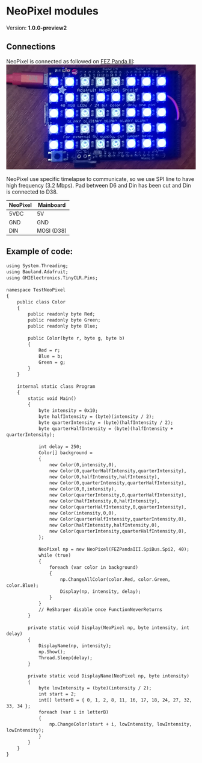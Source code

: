 # NeoPixel modules
Version: __1.0.0-preview2__

## Connections ##
NeoPixel is connected as followed on [FEZ Panda III](https://old.ghielectronics.com/catalog/product/474):
![Schematic](Adafruit-NeoPixel-PandaIII.jpg)

<aside class="notice">
NeoPixel use specific timelapse to communicate, so we use SPI line to have high frequency (3.2 Mbps).
Pad between D6 and Din has been cut and Din is connected to D38.
</aside>


NeoPixel  | Mainboard
---------------- | ----------
5VDC              | 5V
GND              | GND
DIN              | MOSI (D38)

## Example of code:
```CSharp
using System.Threading;
using Bauland.Adafruit;
using GHIElectronics.TinyCLR.Pins;

namespace TestNeoPixel
{
    public class Color
    {
        public readonly byte Red;
        public readonly byte Green;
        public readonly byte Blue;

        public Color(byte r, byte g, byte b)
        {
            Red = r;
            Blue = b;
            Green = g;
        }
    }

    internal static class Program
    {
        static void Main()
        {
            byte intensity = 0x10;
            byte halfIntensity = (byte)(intensity / 2);
            byte quarterIntensity = (byte)(halfIntensity / 2);
            byte quarterHalfIntensity = (byte)(halfIntensity + quarterIntensity);

            int delay = 250;
            Color[] background =
            {
                new Color(0,intensity,0),
                new Color(0,quarterHalfIntensity,quarterIntensity),
                new Color(0,halfIntensity,halfIntensity),
                new Color(0,quarterIntensity,quarterHalfIntensity),
                new Color(0,0,intensity),
                new Color(quarterIntensity,0,quarterHalfIntensity),
                new Color(halfIntensity,0,halfIntensity),
                new Color(quarterHalfIntensity,0,quarterIntensity),
                new Color(intensity,0,0),
                new Color(quarterHalfIntensity,quarterIntensity,0),
                new Color(halfIntensity,halfIntensity,0),
                new Color(quarterIntensity,quarterHalfIntensity,0),
            };

            NeoPixel np = new NeoPixel(FEZPandaIII.SpiBus.Spi2, 40);
            while (true)
            {
                foreach (var color in background)
                {
                    np.ChangeAllColor(color.Red, color.Green, color.Blue);
                    Display(np, intensity, delay);
                }
            }
            // ReSharper disable once FunctionNeverReturns
        }

        private static void Display(NeoPixel np, byte intensity, int delay)
        {
            DisplayName(np, intensity);
            np.Show();
            Thread.Sleep(delay);
        }

        private static void DisplayName(NeoPixel np, byte intensity)
        {
            byte lowIntensity = (byte)(intensity / 2);
            int start = 2;
            int[] letterB = { 0, 1, 2, 8, 11, 16, 17, 18, 24, 27, 32, 33, 34 };
            foreach (var i in letterB)
            {
                np.ChangeColor(start + i, lowIntensity, lowIntensity, lowIntensity);
            }
        }
    }
}
```
